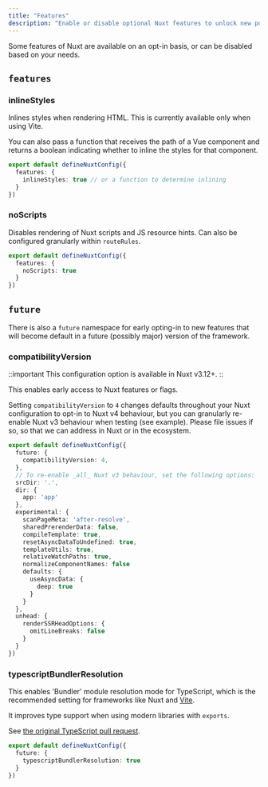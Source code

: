 ```yaml
---
title: "Features"
description: "Enable or disable optional Nuxt features to unlock new possibilities."
---
```


Some features of Nuxt are available on an opt-in basis, or can be disabled based on your needs.

## `features`

### inlineStyles

Inlines styles when rendering HTML. This is currently available only when using Vite.

You can also pass a function that receives the path of a Vue component and returns a boolean indicating whether to inline the styles for that component.

```ts [nuxt.config.ts]
export default defineNuxtConfig({
  features: {
    inlineStyles: true // or a function to determine inlining
  }
})
```

### noScripts

Disables rendering of Nuxt scripts and JS resource hints. Can also be configured granularly within `routeRules`.

```ts [nuxt.config.ts]
export default defineNuxtConfig({
  features: {
    noScripts: true
  }
})
```

## `future`

There is also a `future` namespace for early opting-in to new features that will become default in a future (possibly major) version of the framework.

### compatibilityVersion

::important
This configuration option is available in Nuxt v3.12+.
::

This enables early access to Nuxt features or flags.

Setting `compatibilityVersion` to `4` changes defaults throughout your
Nuxt configuration to opt-in to Nuxt v4 behaviour, but you can granularly re-enable Nuxt v3 behaviour
when testing (see example). Please file issues if so, so that we can
address in Nuxt or in the ecosystem.

```ts
export default defineNuxtConfig({
  future: {
    compatibilityVersion: 4,
  },
  // To re-enable _all_ Nuxt v3 behaviour, set the following options:
  srcDir: '.',
  dir: {
    app: 'app'
  },
  experimental: {
    scanPageMeta: 'after-resolve',
    sharedPrerenderData: false,
    compileTemplate: true,
    resetAsyncDataToUndefined: true,
    templateUtils: true,
    relativeWatchPaths: true,
    normalizeComponentNames: false
    defaults: {
      useAsyncData: {
        deep: true
      }
    }
  },
  unhead: {
    renderSSRHeadOptions: {
      omitLineBreaks: false
    }
  }
})
```

### typescriptBundlerResolution

This enables 'Bundler' module resolution mode for TypeScript, which is the recommended setting
for frameworks like Nuxt and [Vite](https://vitejs.dev/guide/performance.html#reduce-resolve-operations).

It improves type support when using modern libraries with `exports`.

See [the original TypeScript pull request](https://github.com/microsoft/TypeScript/pull/51669).

```ts [nuxt.config.ts]
export default defineNuxtConfig({
  future: {
    typescriptBundlerResolution: true
  }
})
```
